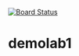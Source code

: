 [![Board Status](https://dev.azure.com/edaviles0842/40a427f8-5d7a-4403-b52c-7f283740ae13/79e10d3a-12d4-4a1c-a62e-7a7976172697/_apis/work/boardbadge/4d6b4235-a040-4e1b-92e9-71f534029470)](https://dev.azure.com/edaviles0842/40a427f8-5d7a-4403-b52c-7f283740ae13/_boards/board/t/79e10d3a-12d4-4a1c-a62e-7a7976172697/Microsoft.RequirementCategory)
# demolab1